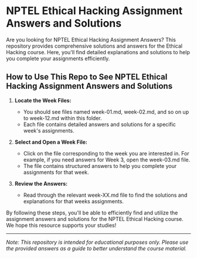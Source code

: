 # NPTEL Ethical Hacking Assignment Answers and Solutions

Are you looking for NPTEL Ethical Hacking Assignment Answers? This repository provides comprehensive solutions and answers for the Ethical Hacking course. Here, you'll find detailed explanations and solutions to help you complete your assignments efficiently.

## How to Use This Repo to See NPTEL Ethical Hacking Assignment Answers and Solutions

1. **Locate the Week Files:**
   - You should see files named week-01.md, week-02.md, and so on up to week-12.md within this folder.
   - Each file contains detailed answers and solutions for a specific week's assignments.

2. **Select and Open a Week File:**
   - Click on the file corresponding to the week you are interested in. For example, if you need answers for Week 3, open the week-03.md file.
   - The file contains structured answers to help you complete your assignments for that week.

3. **Review the Answers:**
   - Read through the relevant week-XX.md file to find the solutions and explanations for that weeks assignments.

By following these steps, you'll be able to efficiently find and utilize the assignment answers and solutions for the NPTEL Ethical Hacking course. We hope this resource supports your studies!

---
*Note: This repository is intended for educational purposes only. Please use the provided answers as a guide to better understand the course material.*